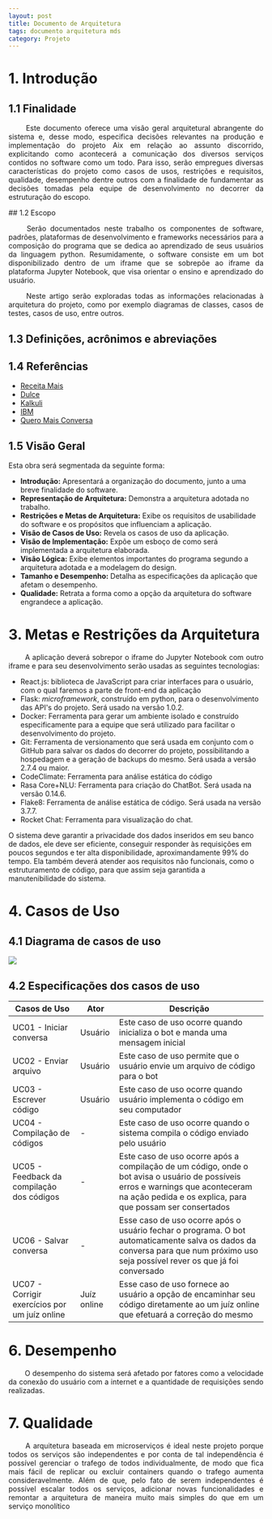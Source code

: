 ```yaml
---
layout: post
title: Documento de Arquitetura
tags: documento arquitetura mds
category: Projeto
---
```

# 1. Introdução
## 1.1 Finalidade
<p align="justify"> &emsp;&emsp;
Este documento oferece uma visão geral arquitetural abrangente do sistema e, desse modo, especifica decisões relevantes na produção e implementação do projeto Aix em relação ao assunto discorrido, explicitando como acontecerá a comunicação dos diversos serviços contidos no software como um todo. Para isso, serão empregues diversas características do projeto como casos de usos, restrições e requisitos, qualidade, desempenho dentre outros com a finalidade de fundamentar as decisões tomadas pela equipe de desenvolvimento no decorrer da estruturação do escopo.</p>
<!--more-->
## 1.2 Escopo
<p align="justify"> &emsp;&emsp;
Serão documentados neste trabalho os componentes de software, padrões, plataformas de desenvolvimento e frameworks necessários para a composição do programa que se dedica ao aprendizado de seus usuários da linguagem python. Resumidamente, o software consiste em um bot disponibilizado dentro de um iframe que se sobrepõe ao iframe da plataforma Jupyter Notebook, que visa orientar o ensino e aprendizado do usuário.</p>
<p align="justify"> &emsp;&emsp;
Neste artigo serão exploradas todas as informações relacionadas à arquitetura do projeto, como por exemplo diagramas de classes, casos de testes, casos de uso, entre outros.</p>

## 1.3 Definições, acrônimos e abreviações

## 1.4 Referências
* [Receita Mais](https://github.com/fga-eps-mds/2017.2-Receita-Mais/wiki/Documento-de-Arquitetura#4)
* [Dulce](https://dulce-work-schedule.github.io/especificacao/arquitetura.html)
* [Kalkuli](https://fga-eps-mds.github.io/2018.2-Kalkuli/docs/docArquitetura)
* [IBM](https://www.google.com/url?sa=t&rct=j&q=&esrc=s&source=web&cd=1&cad=rja&uact=8&ved=2ahUKEwjl7cre9pjhAhUDErkGHb2eA_IQFjAAegQIARAC&url=https://www.dca.ufrn.br/~anderson/FTP/dca0120/modelodocarquiteturasoftware.doc&usg=AOvVaw2P9L4xfD4kcFo0YtBNmuu8)
* [Quero Mais Conversa](https://github.com/QueroMais/QueroMaisConversa/wiki/Casos-de-Uso)

## 1.5 Visão Geral
Esta obra será segmentada da seguinte forma:
* **Introdução:** Apresentará a organização do documento, junto a uma breve finalidade do software.
* **Representação de Arquitetura:** Demonstra a arquitetura adotada no trabalho.
* **Restrições e Metas de Arquitetura:** Exibe os requisitos de usabilidade do software e os propósitos que influenciam a aplicação.
* **Visão de Casos de Uso:** Revela os casos de uso da aplicação.
* **Visão de Implementação:** Expõe um esboço de como será implementada a arquitetura elaborada.
* **Visão Lógica:** Exibe elementos importantes do programa segundo a arquitetura adotada e a modelagem do design.
* **Tamanho e Desempenho:** Detalha as especificações da aplicação que afetam o desempenho.
* **Qualidade:** Retrata a forma como a opção da arquitetura do software engrandece a aplicação. 

# 3. Metas e Restrições da Arquitetura 
<p align="justify"> &emsp;&emsp;
A aplicação deverá sobrepor o iframe do Jupyter Notebook com outro iframe e para seu desenvolvimento serão usadas as seguintes tecnologias:</p>

* React.js: biblioteca de JavaScript para criar interfaces para o usuário, com o qual faremos a parte de front-end da aplicação
* Flask: *microframework*, construído em python, para o desenvolvimento das API's do projeto. Será usado na versão 1.0.2.
* Docker: Ferramenta para gerar um ambiente isolado e construído especificamente para a equipe que será utilizado para facilitar o desenvolvimento do projeto. 
* Git: Ferramenta de versionamento que será usada em conjunto com o GitHub para salvar os dados do decorrer do projeto, possibilitando a hospedagem e a geração de backups do mesmo. Será usada a versão 2.7.4 ou maior.
* CodeClimate: Ferramenta para análise estática do código
* Rasa Core+NLU: Ferramenta para criação do ChatBot. Será usada na versão 0.14.6.
* Flake8: Ferramenta de análise estática de código. Será usada na versão 3.7.7.
* Rocket Chat: Ferramenta para visualização do chat.

O sistema deve garantir a privacidade dos dados inseridos em seu banco de dados, ele deve ser eficiente, conseguir responder às requisições em poucos segundos e ter alta disponibilidade, aproximandamente 99% do tempo. Ela também deverá atender aos requisitos não funcionais, como o estruturamento de código, para que assim seja garantida a manutenibilidade do sistema.


# 4. Casos de Uso

## 4.1 Diagrama de casos de uso

![](https://i.imgur.com/HLweYIR.png)

## 4.2 Especificações dos casos de uso
|Casos de Uso|Ator|Descrição|
|---|---|------|
|UC01 - Iniciar conversa| Usuário | Este caso de uso ocorre quando inicializa o bot e manda uma mensagem inicial|
|UC02 - Enviar arquivo| Usuário| Este caso de uso permite que o usuário envie um arquivo de código para o bot|
|UC03 - Escrever código| Usuário | Este caso de uso ocorre quando usuário implementa o código em seu computador|
|UC04 - Compilação de códigos| - | Este caso de uso ocorre quando o sistema compila o código enviado pelo usuário|
|UC05 - Feedback da compilação dos códigos| - | Este caso de uso ocorre após a compilação de um código, onde o bot avisa o usuário de possíveis erros e warnings que aconteceram na ação pedida e os explica, para que possam ser consertados|
|UC06 - Salvar conversa| - | Esse caso de uso ocorre após o usuário fechar o programa. O bot automaticamente salva os dados da conversa para que num próximo uso seja possível rever os que já foi conversado|
|UC07 - Corrigir exercícios por um juíz online| Juíz online | Esse caso de uso fornece ao usuário a opção de encaminhar seu código diretamente ao um juíz online que efetuará a correção do mesmo|

# 6. Desempenho
<p align="justify"> &emsp;&emsp;
O desempenho do sistema será afetado por fatores como a velocidade da conexão do usuário com a internet e a quantidade de requisições sendo realizadas.
</p>


# 7. Qualidade
<p align="justify"> &emsp;&emsp;
A arquitetura baseada em microserviços é ideal neste projeto porque todos os serviços são independentes e por conta de tal independência é possível gerenciar o trafego de todos individualmente, de modo que fica mais fácil de replicar ou excluir containers quando o trafego aumenta consideravelmente.
Além de que, pelo fato de serem independentes é possível escalar todos os serviços, adicionar novas funcionalidades e remontar a arquitetura de maneira muito mais simples do que em um serviço monolítico
</p>



